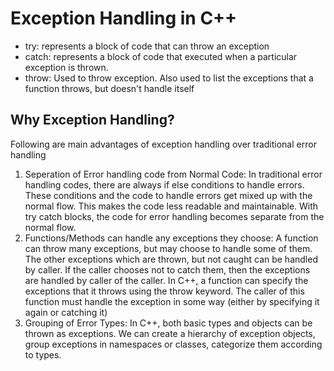 # Exception Handling in C++
* try: represents a block of code that can throw an exception
* catch: represents a block of code that executed when a particular exception is thrown.
* throw: Used to throw exception. Also used to list the exceptions that a function throws, but doesn't handle itself

## Why Exception Handling?
Following are main advantages of exception handling over traditional error handling
1. Seperation of Error handling code from Normal Code:
	In traditional error handling codes, there are always if else conditions to handle errors.
	These conditions and the code to handle errors get mixed up with the normal flow. This makes
	the code less readable and maintainable. With try catch blocks, the code for error handling
	becomes separate from the normal flow.
2. Functions/Methods can handle any exceptions they choose:
	A function can throw many exceptions, but may choose to handle some of them. The other exceptions
	which are thrown, but not caught can be handled by caller. If the caller chooses not to catch them,
	then the exceptions are handled by caller of the caller.
	In C++, a function can specify the exceptions that it throws using the throw keyword. The caller
	of this function must handle the exception in some way (either by specifying it again or catching it)
3. Grouping of Error Types:
	In C++, both basic types and objects can be thrown as exceptions. We can create a hierarchy of
	exception objects, group exceptions in namespaces or classes, categorize them according to types.
